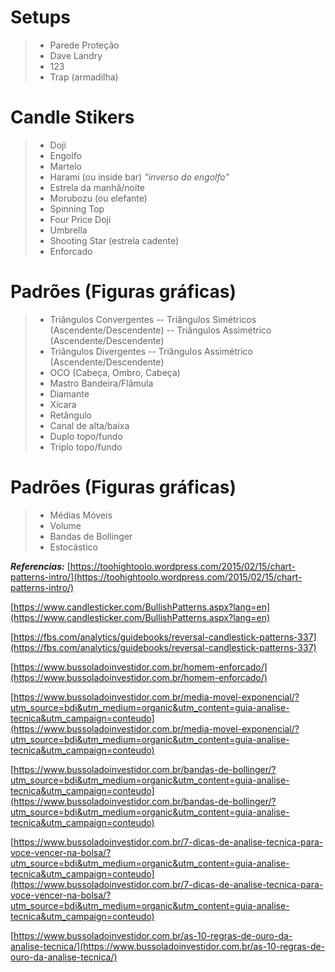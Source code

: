 # Setups
>- Parede Proteção
>- Dave Landry
>- 123
>- Trap (armadilha)

# Candle Stikers
>- Doji 
>- Engolfo
>- Martelo
>- Harami (ou inside bar) _"inverso do engolfo"_
>- Estrela da manhã/noite
>- Morubozu (ou elefante)
>- Spinning Top
>- Four Price Doji
>- Umbrella
>- Shooting Star (estrela cadente)
>- Enforcado
>

# Padrões (Figuras gráficas)
>- Triângulos Convergentes
>-- Triângulos Simétricos (Ascendente/Descendente)
>-- Triângulos Assimétrico (Ascendente/Descendente)
>- Triângulos Divergentes
>-- Triângulos Assimétrico (Ascendente/Descendente)
>- OCO (Cabeça, Ombro, Cabeça)
>- Mastro Bandeira/Flâmula
>- Diamante
>- Xícara
>- Retângulo
>- Canal de alta/baixa
>- Duplo topo/fundo
>- Triplo topo/fundo

# Padrões (Figuras gráficas)
>- Médias Móveis
>- Volume
>- Bandas de Bollinger
>- Estocástico 


_**Referencias:**_
[https://toohightoolo.wordpress.com/2015/02/15/chart-patterns-intro/](https://toohightoolo.wordpress.com/2015/02/15/chart-patterns-intro/)

[https://www.candlesticker.com/BullishPatterns.aspx?lang=en](https://www.candlesticker.com/BullishPatterns.aspx?lang=en)

[https://fbs.com/analytics/guidebooks/reversal-candlestick-patterns-337](https://fbs.com/analytics/guidebooks/reversal-candlestick-patterns-337)

[https://www.bussoladoinvestidor.com.br/homem-enforcado/](https://www.bussoladoinvestidor.com.br/homem-enforcado/)

[https://www.bussoladoinvestidor.com.br/media-movel-exponencial/?utm_source=bdi&utm_medium=organic&utm_content=guia-analise-tecnica&utm_campaign=conteudo](https://www.bussoladoinvestidor.com.br/media-movel-exponencial/?utm_source=bdi&utm_medium=organic&utm_content=guia-analise-tecnica&utm_campaign=conteudo)

[https://www.bussoladoinvestidor.com.br/bandas-de-bollinger/?utm_source=bdi&utm_medium=organic&utm_content=guia-analise-tecnica&utm_campaign=conteudo](https://www.bussoladoinvestidor.com.br/bandas-de-bollinger/?utm_source=bdi&utm_medium=organic&utm_content=guia-analise-tecnica&utm_campaign=conteudo)

[https://www.bussoladoinvestidor.com.br/7-dicas-de-analise-tecnica-para-voce-vencer-na-bolsa/?utm_source=bdi&utm_medium=organic&utm_content=guia-analise-tecnica&utm_campaign=conteudo](https://www.bussoladoinvestidor.com.br/7-dicas-de-analise-tecnica-para-voce-vencer-na-bolsa/?utm_source=bdi&utm_medium=organic&utm_content=guia-analise-tecnica&utm_campaign=conteudo)

[https://www.bussoladoinvestidor.com.br/as-10-regras-de-ouro-da-analise-tecnica/](https://www.bussoladoinvestidor.com.br/as-10-regras-de-ouro-da-analise-tecnica/)
<!--stackedit_data:
eyJoaXN0b3J5IjpbLTEzOTY3MDE5NjYsLTEyMzU0NDUyMjYsLT
I2NDY5NTk2MywtNTkxNjAxNzIyLDE0MDI1NDA4MTcsLTExMTcw
NTg3NDgsMTA4NDQ4OTMzNV19
-->